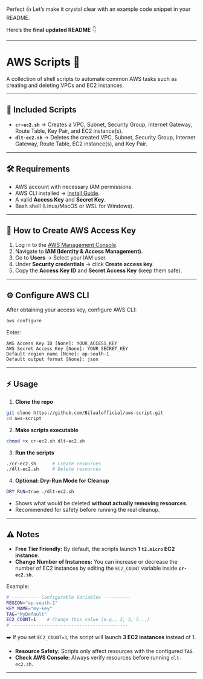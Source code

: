 Perfect 👍 Let’s make it crystal clear with an example code snippet in your README.

Here’s the **final updated README** 👇

---

# AWS Scripts 🚀

A collection of shell scripts to automate common AWS tasks such as creating and deleting VPCs and EC2 instances.

---

## 📂 Included Scripts

* **`cr-ec2.sh`** → Creates a VPC, Subnet, Security Group, Internet Gateway, Route Table, Key Pair, and EC2 instance(s).
* **`dlt-ec2.sh`** → Deletes the created VPC, Subnet, Security Group, Internet Gateway, Route Table, EC2 instance(s), and Key Pair.

---

## 🛠 Requirements

* AWS account with necessary IAM permissions.
* AWS CLI installed → [Install Guide](https://docs.aws.amazon.com/cli/latest/userguide/getting-started-install.html).
* A valid **Access Key** and **Secret Key**.
* Bash shell (Linux/MacOS or WSL for Windows).

---

## 🔑 How to Create AWS Access Key

1. Log in to the [AWS Management Console](https://console.aws.amazon.com/).
2. Navigate to **IAM (Identity & Access Management)**.
3. Go to **Users** → Select your IAM user.
4. Under **Security credentials** → click **Create access key**.
5. Copy the **Access Key ID** and **Secret Access Key** (keep them safe).

---

## ⚙️ Configure AWS CLI

After obtaining your access key, configure AWS CLI:

```bash
aws configure
```

Enter:

```
AWS Access Key ID [None]: YOUR_ACCESS_KEY
AWS Secret Access Key [None]: YOUR_SECRET_KEY
Default region name [None]: ap-south-1
Default output format [None]: json
```

---

## ⚡ Usage

1. **Clone the repo**

```bash
git clone https://github.com/Bilaalofficial/aws-script.git
cd aws-script
```

2. **Make scripts executable**

```bash
chmod +x cr-ec2.sh dlt-ec2.sh
```

3. **Run the scripts**

```bash
./cr-ec2.sh      # Create resources
./dlt-ec2.sh     # Delete resources
```

4. **Optional: Dry-Run Mode for Cleanup**

```bash
DRY_RUN=true ./dlt-ec2.sh
```

* Shows what would be deleted **without actually removing resources**.
* Recommended for safety before running the real cleanup.

---

## ⚠️ Notes

* **Free Tier Friendly:** By default, the scripts launch **1 `t2.micro` EC2 instance**.
* **Change Number of Instances:** You can increase or decrease the number of EC2 instances by editing the `EC2_COUNT` variable inside **`cr-ec2.sh`**.

Example:

```bash
# ---------- Configurable Variables ----------
REGION="ap-south-1"
KEY_NAME="my-key"
TAG="MyDefault"
EC2_COUNT=1    # Change this value (e.g., 2, 3, 5...)
# -------------------------------------------
```

➡️ If you set `EC2_COUNT=3`, the script will launch **3 EC2 instances** instead of 1.

* **Resource Safety:** Scripts only affect resources with the configured `TAG`.
* **Check AWS Console:** Always verify resources before running `dlt-ec2.sh`.

---

